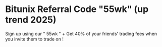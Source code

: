 # Bitunix Referral Code "55wk" (up trend 2025)
Sign up using our  " 55wk " + Get 40% of your friends' trading fees when you invite them to trade on !
